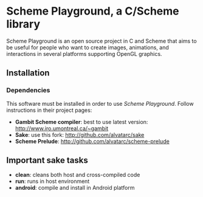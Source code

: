 # Scheme Playground, a C/Scheme library
Scheme Playground is an open source project in C and Scheme that aims to be useful for people who want to create images, animations, and interactions in several platforms supporting OpenGL graphics.

## Installation

### Dependencies
This software must be installed in order to use _Scheme Playground_. Follow instructions in their project pages:
* __Gambit Scheme compiler__: best to use latest version: http://www.iro.umontreal.ca/~gambit
* __Sake__: use this fork: http://github.com/alvatarc/sake
* __Scheme Prelude__: http://github.com/alvatarc/scheme-prelude

## Important sake tasks

* __clean__: cleans both host and cross-compiled code
* __run__: runs in host environment
* __android__: compile and install in Android platform
